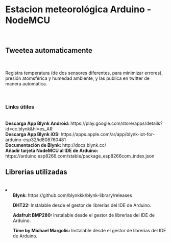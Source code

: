 <h1>Estacion meteorológica Arduino - NodeMCU</h1>
<br>
<h2>Tweetea automaticamente</h2>
<br>
<p>Registra temperatura (de dos sensores diferentes, para minimizar errores), presión atomsférica y humedad ambiente, y las publica en twitter de manera automática.</p>
<br>
<h3>Links útiles</h3>
<br>
<b>Descarga App Blynk Android: </b> https://play.google.com/store/apps/details?id=cc.blynk&hl=es_AR <br>
<b>Descarga App Blynk iOS: </b> https://apps.apple.com/ar/app/blynk-iot-for-arduino-esp32/id808760481 <br>
<b>Documentación de Blynk: </b> http://docs.blynk.cc/ <br>
<b>Añadir tarjeta NodeMCU al IDE de Arduino: </b> https://arduino.esp8266.com/stable/package_esp8266com_index.json <br>


<h2>Librerías utilizadas</h2> <br>
<li>
    <ul>
        <b>Blynk: </b> https://github.com/blynkkk/blynk-library/releases <br>
    </ul>
    <ul>
        <b>DHT22: </b> Instalable desde el gestor de librerías del IDE de Arduino. <br>
    </ul>
    <ul>
        <b>Adafruit BMP280: </b> Instalable desde el gestor de librerías del IDE de Arduino. <br>
    </ul>
    <ul>
        <b>Time by Michael Margolis: </b> Instalable desde el gestor de librerías del IDE de Arduino. <br>
    </ul>
</li>

